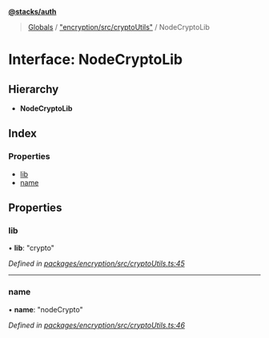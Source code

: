 **[@stacks/auth](../README.md)**

> [Globals](../globals.md) / ["encryption/src/cryptoUtils"](../modules/_encryption_src_cryptoutils_.md) / NodeCryptoLib

# Interface: NodeCryptoLib

## Hierarchy

- **NodeCryptoLib**

## Index

### Properties

- [lib](_encryption_src_cryptoutils_.nodecryptolib.md#lib)
- [name](_encryption_src_cryptoutils_.nodecryptolib.md#name)

## Properties

### lib

• **lib**: "crypto"

_Defined in [packages/encryption/src/cryptoUtils.ts:45](https://github.com/blockstack/blockstack.js/blob/26419086/packages/encryption/src/cryptoUtils.ts#L45)_

---

### name

• **name**: \"nodeCrypto\"

_Defined in [packages/encryption/src/cryptoUtils.ts:46](https://github.com/blockstack/blockstack.js/blob/26419086/packages/encryption/src/cryptoUtils.ts#L46)_
